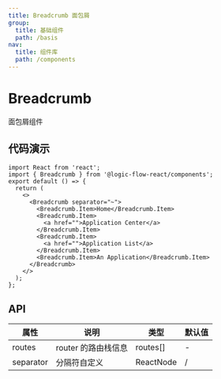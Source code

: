 ```yaml
---
title: Breadcrumb 面包屑
group:
  title: 基础组件
  path: /basis
nav:
  title: 组件库
  path: /components
---
```


# Breadcrumb

面包屑组件

## 代码演示

```tsx
import React from 'react';
import { Breadcrumb } from '@logic-flow-react/components';
export default () => {
  return (
    <>
      <Breadcrumb separator="~">
        <Breadcrumb.Item>Home</Breadcrumb.Item>
        <Breadcrumb.Item>
          <a href="">Application Center</a>
        </Breadcrumb.Item>
        <Breadcrumb.Item>
          <a href="">Application List</a>
        </Breadcrumb.Item>
        <Breadcrumb.Item>An Application</Breadcrumb.Item>
      </Breadcrumb>
    </>
  );
};
```

## API

| 属性      | 说明                | 类型      | 默认值 |
| --------- | ------------------- | --------- | ------ |
| routes    | router 的路由栈信息 | routes[]  | -      |
| separator | 分隔符自定义        | ReactNode | /      |
